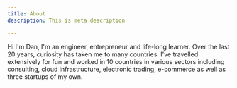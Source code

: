 ```yaml
---
title: About
description: This is meta description

---
```

Hi I'm Dan, I'm an engineer, entrepreneur and life-long learner. Over the last 20 years, curiosity has taken me to many countries. I've travelled extensively for fun and worked in 10 countries in various sectors including consulting, cloud infrastructure, electronic trading, e-commerce as well as three startups of my own.